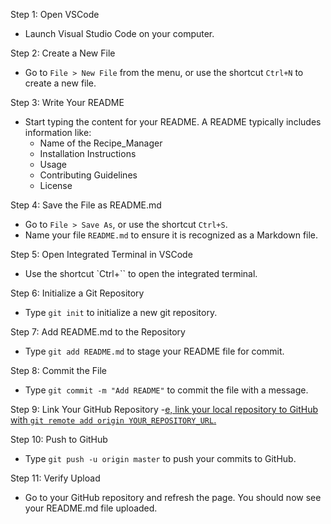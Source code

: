 
  Step 1: Open VSCode
- Launch Visual Studio Code on your computer.

 Step 2: Create a New File
- Go to `File > New File` from the menu, or use the shortcut `Ctrl+N` to create a new file.

 Step 3: Write Your README
- Start typing the content for your README. A README typically includes information like:
  - Name of the Recipe_Manager
  - Installation Instructions
  - Usage
  - Contributing Guidelines
  - License

 Step 4: Save the File as README.md
- Go to `File > Save As`, or use the shortcut `Ctrl+S`.
- Name your file `README.md` to ensure it is recognized as a Markdown file.

 Step 5: Open Integrated Terminal in VSCode
- Use the shortcut `Ctrl+`` to open the integrated terminal.

 Step 6: Initialize a Git Repository
- Type `git init` to initialize a new git repository.

 Step 7: Add README.md to the Repository
- Type `git add README.md` to stage your README file for commit.

 Step 8: Commit the File
- Type `git commit -m "Add README"` to commit the file with a message.

 Step 9: Link Your GitHub Repository
-[e, link your local repository to GitHub with `git remote add origin YOUR_REPOSITORY_URL`.](https://github.com/ST10368662/Recipe_Manager)


 Step 10: Push to GitHub
- Type `git push -u origin master` to push your commits to GitHub.

 Step 11: Verify Upload
- Go to your GitHub repository and refresh the page. You should now see your README.md file uploaded.


